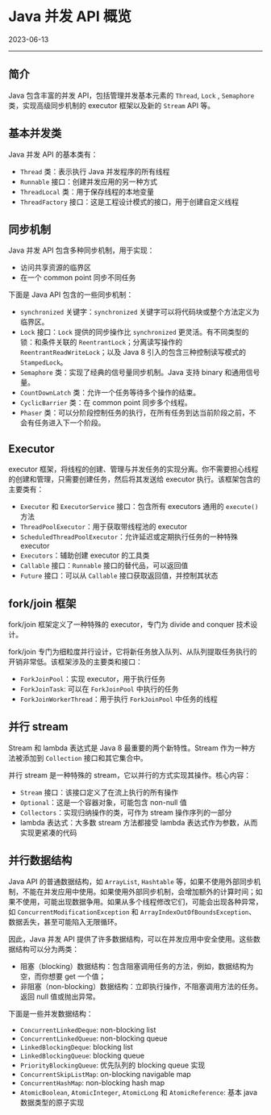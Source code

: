 # Java 并发 API 概览

2023-06-13
***
## 简介

Java 包含丰富的并发 API，包括管理并发基本元素的 `Thread`, `Lock` , `Semaphore` 类，实现高级同步机制的 executor 框架以及新的 `Stream` API 等。

## 基本并发类

Java 并发 API 的基本类有：

- `Thread` 类：表示执行 Java 并发程序的所有线程
- `Runnable` 接口：创建并发应用的另一种方式
- `ThreadLocal` 类：用于保存线程的本地变量
- `ThreadFactory` 接口：这是工程设计模式的接口，用于创建自定义线程

## 同步机制

Java 并发 API 包含多种同步机制，用于实现：

- 访问共享资源的临界区
- 在一个 common point 同步不同任务

下面是 Java API 包含的一些同步机制：

- `synchronized` 关键字：`synchronized` 关键字可以将代码块或整个方法定义为临界区。
- `Lock` 接口：`Lock` 提供的同步操作比 `synchronized` 更灵活。有不同类型的锁：和条件关联的 `ReentrantLock`；分离读写操作的 `ReentrantReadWriteLock`；以及 Java 8 引入的包含三种控制读写模式的 `StampedLock`。
- `Semaphore` 类：实现了经典的信号量同步机制。Java 支持 binary 和通用信号量。
- `CountDownLatch` 类：允许一个任务等待多个操作的结束。
- `CyclicBarrier` 类：在 common point 同步多个线程。
- `Phaser` 类：可以分阶段控制任务的执行，在所有任务到达当前阶段之前，不会有任务进入下一个阶段。

## Executor

executor 框架，将线程的创建、管理与并发任务的实现分离。你不需要担心线程的创建和管理，只需要创建任务，然后将其发送给 executor 执行。该框架包含的主要类有：

- `Executor` 和 `ExecutorService` 接口：包含所有 executors 通用的 `execute()` 方法
- `ThreadPoolExecutor`：用于获取带线程池的 executor
- `ScheduledThreadPoolExecutor`：允许延迟或定期执行任务的一种特殊 executor
- `Executors`：辅助创建 executor 的工具类
- `Callable` 接口：`Runnable` 接口的替代品，可以返回值
- `Future` 接口：可以从 `Callable` 接口获取返回值，并控制其状态

## fork/join 框架

fork/join 框架定义了一种特殊的 executor，专门为 divide and conquer 技术设计。

fork/join 专门为细粒度并行设计，它将新任务放入队列、从队列提取任务执行的开销非常低。该框架涉及的主要类和接口：

- `ForkJoinPool`：实现 executor，用于执行任务
- `ForkJoinTask`: 可以在 `ForkJoinPool` 中执行的任务
- `ForkJoinWorkerThread`：用于执行 `ForkJoinPool` 中任务的线程

## 并行 stream

Stream 和 lambda 表达式是 Java 8 最重要的两个新特性。Stream 作为一种方法被添加到 `Collection` 接口和其它集合中。

并行 stream 是一种特殊的 stream，它以并行的方式实现其操作。核心内容：

- `Stream` 接口：该接口定义了在流上执行的所有操作
- `Optional`：这是一个容器对象，可能包含 non-null 值
- `Collectors`：实现归纳操作的类，可作为 stream 操作序列的一部分
- lambda 表达式：大多数 stream 方法都接受 lambda 表达式作为参数，从而实现更紧凑的代码

## 并行数据结构

Java API 的普通数据结构，如 `ArrayList`, `Hashtable` 等，如果不使用外部同步机制，不能在并发应用中使用。如果使用外部同步机制，会增加额外的计算时间；如果不使用，可能出现数据争用。如果从多个线程修改它们，可能会出现各种异常，如 `ConcurrentModificationException` 和 `ArrayIndexOutOfBoundsException`、数据丢失，甚至可能陷入无限循环。

因此，Java 并发 API 提供了许多数据结构，可以在并发应用中安全使用。这些数据结构可以分为两类：

- 阻塞（blocking）数据结构：包含阻塞调用任务的方法，例如，数据结构为空，而你想要 get 一个值；
- 非阻塞（non-blocking）数据结构：立即执行操作，不阻塞调用方法的任务。返回 null 值或抛出异常。

下面是一些并发数据结构：

- `ConcurrentLinkedDeque`: non-blocking list
- `ConcurrentLinkedQueue`: non-blocking queue
- `LinkedBlockingDeque`:  blocking list
- `LinkedBlockingQueue`: blocking queue
- `PriorityBlockingQueue`: 优先队列的  blocking queue 实现
- `ConcurrentSkipListMap`: on-blocking navigable map
- `ConcurrentHashMap`: non-blocking hash map
- `AtomicBoolean`, `AtomicInteger`, `AtomicLong` 和 `AtomicReference`: 基本 java 数据类型的原子实现

